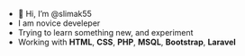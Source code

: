 - 👋 Hi, I’m @slimak55
- I am novice develeper
- Trying to learn something new, and experiment
- Working with **HTML**, **CSS**, **PHP**, **MSQL**, **Bootstrap**, **Laravel**

<!---
slimak55/slimak55 is a ✨ special ✨ repository because its `README.md` (this file) appears on your GitHub profile.
You can click the Preview link to take a look at your changes.
--->
